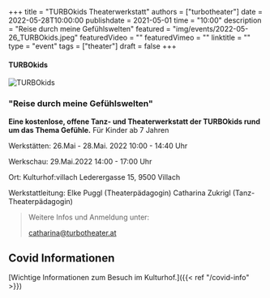 +++
title = "TURBOkids Theaterwerkstatt"
authors = ["turbotheater"]
date = 2022-05-28T10:00:00
publishdate = 2021-05-01
time = "10:00"
description = "Reise durch meine Gefühlswelten"
featured = "img/events/2022-05-26_TURBOkids.jpeg"
featuredVideo = ""
featuredVimeo = ""
linktitle = ""
type = "event"
tags = ["theater"]
draft = false
+++

#### TURBOkids

![TURBOkids](/img/events/2022-05-26_kidsjpeg.jpeg)

### "Reise durch meine Gefühlswelten"

**Eine kostenlose, offene Tanz- und Theaterwerkstatt der TURBOkids rund um das Thema Gefühle.**
Für Kinder ab 7 Jahren

Werkstätten:
26.Mai - 28.Mai. 2022
10:00 - 14:40 Uhr

Werkschau:
29.Mai.2022
14:00 - 17:00 Uhr

Ort:
Kulturhof:villach
Lederergasse 15, 9500 Villach

Werkstattleitung:
Elke Puggl (Theaterpädagogin)
Catharina Zukrigl (Tanz-Theaterpädagogin)

>Weitere Infos und Anmeldung unter:
>
>catharina@turbotheater.at




## Covid Informationen

[Wichtige Informationen zum Besuch im Kulturhof.]({{< ref "/covid-info" >}})
